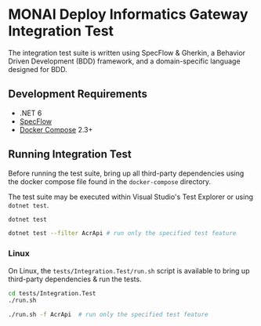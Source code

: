 <!--
  ~ Copyright 2022 MONAI Consortium
  ~
  ~ Licensed under the Apache License, Version 2.0 (the "License");
  ~ you may not use this file except in compliance with the License.
  ~ You may obtain a copy of the License at
  ~
  ~ http://www.apache.org/licenses/LICENSE-2.0
  ~
  ~ Unless required by applicable law or agreed to in writing, software
  ~ distributed under the License is distributed on an "AS IS" BASIS,
  ~ WITHOUT WARRANTIES OR CONDITIONS OF ANY KIND, either express or implied.
  ~ See the License for the specific language governing permissions and
  ~ limitations under the License.
-->

# MONAI Deploy Informatics Gateway Integration Test

The integration test suite is written using SpecFlow & Gherkin, a Behavior Driven Development (BDD) framework, and a domain-specific language designed for BDD.

## Development Requirements

- .NET 6
- [SpecFlow](https://specflow.org/)
- [Docker Compose](https://github.com/docker/compose/) 2.3+


## Running Integration Test

Before running the test suite, bring up all third-party dependencies using the docker compose file found in the `docker-compose` directory.

The test suite may be executed within Visual Studio's Test Explorer or using `dotnet test`.

```bash
dotnet test

dotnet test --filter AcrApi # run only the specified test feature
```

### Linux

On Linux, the `tests/Integration.Test/run.sh` script is available to bring up third-party dependencies & run the tests.


```bash
cd tests/Integration.Test
./run.sh

./run.sh -f AcrApi  # run only the specified test feature

```
